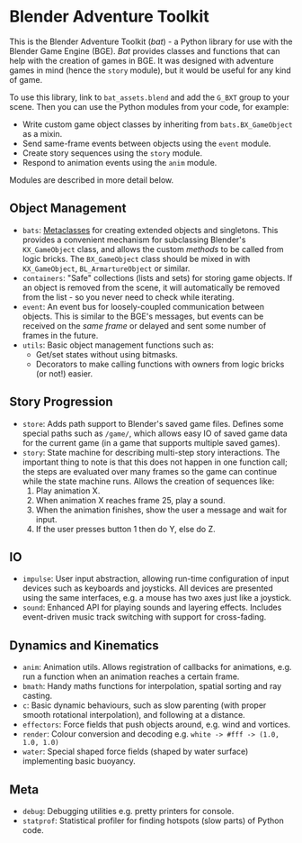 # Blender Adventure Toolkit

This is the Blender Adventure Toolkit (*bat*) - a Python library for use with
the Blender Game Engine (BGE). *Bat* provides classes and functions that can
help with the creation of games in BGE. It was designed with adventure games in
mind (hence the `story` module), but it would be useful for any kind of game.

To use this library, link to `bat_assets.blend` and add the `G_BXT` group to
your scene. Then you can use the Python modules from your code, for example:

- Write custom game object classes by inheriting from `bats.BX_GameObject` as a
  mixin.
- Send same-frame events between objects using the `event` module.
- Create story sequences using the `story` module.
- Respond to animation events using the `anim` module.

Modules are described in more detail below.


## Object Management

- `bats`: [Metaclasses][mc] for creating extended objects and singletons. This
  provides a convenient mechanism for subclassing Blender's `KX_GameObject`
  class, and allows the custom *methods* to be called from logic bricks. The
  `BX_GameObject` class should be mixed in with `KX_GameObject`,
  `BL_ArmartureObject` or similar.
- `containers`: "Safe" collections (lists and sets) for storing game objects.
  If an object is removed from the scene, it will automatically be removed from
  the list - so you never need to check while iterating.
- `event`: An event bus for loosely-coupled communication between objects.
  This is similar to the BGE's messages, but events can be received on the *same
  frame* or delayed and sent some number of frames in the future.
- `utils`: Basic object management functions such as:
    - Get/set states without using bitmasks.
    - Decorators to make calling functions with owners from logic bricks (or
      not!) easier.


## Story Progression

- `store`: Adds path support to Blender's saved game files. Defines some
  special paths such as `/game/`, which allows easy IO of saved game data for
  the current game (in a game that supports multiple saved games).
- `story`: State machine for describing multi-step story interactions. The
  important thing to note is that this does not happen in one function call;
  the steps are evaluated over many frames so the game can continue while the
  state machine runs. Allows the creation of sequences like:
    1. Play animation X.
    1. When animation X reaches frame 25, play a sound.
    1. When the animation finishes, show the user a message and wait for input.
    1. If the user presses button 1 then do Y, else do Z.


## IO

- `impulse`: User input abstraction, allowing run-time configuration of input
  devices such as keyboards and joysticks. All devices are presented using the
  same interfaces, e.g. a mouse has two axes just like a joystick.
- `sound`: Enhanced API for playing sounds and layering effects. Includes
  event-driven music track switching with support for cross-fading.


## Dynamics and Kinematics

- `anim`: Animation utils. Allows registration of callbacks for animations,
  e.g. run a function when an animation reaches a certain frame.
- `bmath`: Handy maths functions for interpolation, spatial sorting and ray
  casting.
- `c`: Basic dynamic behaviours, such as slow parenting (with proper smooth
  rotational interpolation), and following at a distance.
- `effectors`: Force fields that push objects around, e.g. wind and vortices.
- `render`: Colour conversion and decoding e.g.
  `white -> #fff -> (1.0, 1.0, 1.0)`
- `water`: Special shaped force fields (shaped by water surface) implementing
  basic buoyancy.


## Meta

- `debug`: Debugging utilities e.g. pretty printers for console.
- `statprof`: Statistical profiler for finding hotspots (slow parts) of Python
  code.



[mc]: http://stackoverflow.com/a/100146/320036
